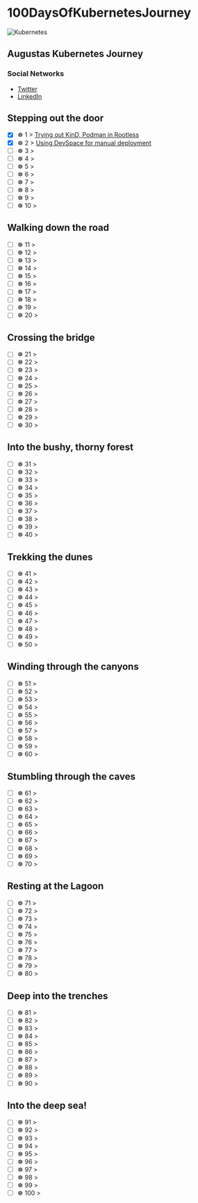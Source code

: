 # 100DaysOfKubernetesJourney
![Kubernetes](https://upload.wikimedia.org/wikipedia/commons/thumb/6/67/Kubernetes_logo.svg/798px-Kubernetes_logo.svg.png)


## Augustas Kubernetes Journey

### Social Networks
- [Twitter](https://twitter.com/augustris)
- [LinkedIn](https://linkedin.com/in/augustasverbickas)

## Stepping out the door

- [x] ☸ 1 > [Trying out KinD, Podman in Rootless](001/README.md)
- [x] ☸ 2 > [Using DevSpace for manual deployment](002/README.md)
- [ ] ☸ 3 > [](003/README.md)
- [ ] ☸ 4 > [](004/README.md)
- [ ] ☸ 5 > [](005/README.md)
- [ ] ☸ 6 > [](006/README.md)
- [ ] ☸ 7 > [](007/README.md)
- [ ] ☸ 8 > [](008/README.md)
- [ ] ☸ 9 > [](009/README.md)
- [ ] ☸ 10 > [](010/README.md)

## Walking down the road

- [ ] ☸ 11 > [](011/README.md)
- [ ] ☸ 12 > [](012/README.md)
- [ ] ☸ 13 > [](013/README.md)
- [ ] ☸ 14 > [](014/README.md)
- [ ] ☸ 15 > [](015/README.md)
- [ ] ☸ 16 > [](016/README.md)
- [ ] ☸ 17 > [](017/README.md)
- [ ] ☸ 18 > [](018/README.md)
- [ ] ☸ 19 > [](019/README.md)
- [ ] ☸ 20 > [](020/README.md)

## Crossing the bridge

- [ ] ☸ 21 > [](021/README.md)
- [ ] ☸ 22 > [](022/README.md)
- [ ] ☸ 23 > [](023/README.md)
- [ ] ☸ 24 > [](024/README.md)
- [ ] ☸ 25 > [](025/README.md)
- [ ] ☸ 26 > [](026/README.md)
- [ ] ☸ 27 > [](027/README.md)
- [ ] ☸ 28 > [](028/README.md)
- [ ] ☸ 29 > [](029/README.md)
- [ ] ☸ 30 > [](030/README.md)

## Into the bushy, thorny forest

- [ ] ☸ 31 > [](031/README.md)
- [ ] ☸ 32 > [](032/README.md)
- [ ] ☸ 33 > [](033/README.md)
- [ ] ☸ 34 > [](034/README.md)
- [ ] ☸ 35 > [](035/README.md)
- [ ] ☸ 36 > [](036/README.md)
- [ ] ☸ 37 > [](037/README.md)
- [ ] ☸ 38 > [](038/README.md)
- [ ] ☸ 39 > [](039/README.md)
- [ ] ☸ 40 > [](040/README.md)

## Trekking the dunes

- [ ] ☸ 41 > [](041/README.md)
- [ ] ☸ 42 > [](042/README.md)
- [ ] ☸ 43 > [](043/README.md)
- [ ] ☸ 44 > [](044/README.md)
- [ ] ☸ 45 > [](045/README.md)
- [ ] ☸ 46 > [](046/README.md)
- [ ] ☸ 47 > [](047/README.md)
- [ ] ☸ 48 > [](048/README.md)
- [ ] ☸ 49 > [](049/README.md)
- [ ] ☸ 50 > [](050/README.md)

## Winding through the canyons

- [ ] ☸ 51 > [](051/README.md)
- [ ] ☸ 52 > [](052/README.md)
- [ ] ☸ 53 > [](053/README.md)
- [ ] ☸ 54 > [](054/README.md)
- [ ] ☸ 55 > [](055/README.md)
- [ ] ☸ 56 > [](056/README.md)
- [ ] ☸ 57 > [](057/README.md)
- [ ] ☸ 58 > [](058/README.md)
- [ ] ☸ 59 > [](059/README.md)
- [ ] ☸ 60 > [](060/README.md)

## Stumbling through the caves

- [ ] ☸ 61 > [](061/README.md)
- [ ] ☸ 62 > [](062/README.md)
- [ ] ☸ 63 > [](063/README.md)
- [ ] ☸ 64 > [](064/README.md)
- [ ] ☸ 65 > [](065/README.md)
- [ ] ☸ 66 > [](066/README.md)
- [ ] ☸ 67 > [](067/README.md)
- [ ] ☸ 68 > [](068/README.md)
- [ ] ☸ 69 > [](069/README.md)
- [ ] ☸ 70 > [](070/README.md)

## Resting at the Lagoon

- [ ] ☸ 71 > [](071/README.md)
- [ ] ☸ 72 > [](072/README.md)
- [ ] ☸ 73 > [](073/README.md)
- [ ] ☸ 74 > [](074/README.md)
- [ ] ☸ 75 > [](075/README.md)
- [ ] ☸ 76 > [](076/README.md)
- [ ] ☸ 77 > [](077/README.md)
- [ ] ☸ 78 > [](078/README.md)
- [ ] ☸ 79 > [](079/README.md)
- [ ] ☸ 80 > [](080/README.md)

## Deep into the trenches

- [ ] ☸ 81 > [](081/README.md)
- [ ] ☸ 82 > [](082/README.md)
- [ ] ☸ 83 > [](083/README.md)
- [ ] ☸ 84 > [](084/README.md)
- [ ] ☸ 85 > [](085/README.md)
- [ ] ☸ 86 > [](086/README.md)
- [ ] ☸ 87 > [](087/README.md)
- [ ] ☸ 88 > [](088/README.md)
- [ ] ☸ 89 > [](089/README.md)
- [ ] ☸ 90 > [](090/README.md)

## Into the deep sea!

- [ ] ☸ 91 > [](091/README.md)
- [ ] ☸ 92 > [](092/README.md)
- [ ] ☸ 93 > [](093/README.md)
- [ ] ☸ 94 > [](094/README.md)
- [ ] ☸ 95 > [](095/README.md)
- [ ] ☸ 96 > [](096/README.md)
- [ ] ☸ 97 > [](097/README.md)
- [ ] ☸ 98 > [](098/README.md)
- [ ] ☸ 99 > [](099/README.md)
- [ ] ☸ 100 > [](100/README.md)
